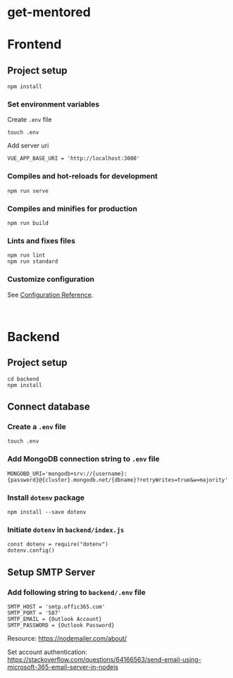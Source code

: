 # get-mentored

# Frontend

## Project setup
```
npm install
```

### Set environment variables

Create `.env` file 
```
touch .env
```

Add server uri
```
VUE_APP_BASE_URI = 'http://localhost:3000'
```

### Compiles and hot-reloads for development
```
npm run serve
```

### Compiles and minifies for production
```
npm run build
```

### Lints and fixes files
```
npm run lint
npm run standard
```
### Customize configuration
See [Configuration Reference](https://cli.vuejs.org/config/).


<br/>

# Backend

## Project setup
```
cd backend
npm install
```

## Connect database  

### Create a `.env` file
```
touch .env
```

### Add MongoDB connection string to `.env` file
```
MONGOBD_URI='mongodb+srv://{username}:{password}@{cluster}.mongodb.net/{dbname}?retryWrites=true&w=majority'
```

### Install `dotenv` package
```
npm install --save dotenv
```

### Initiate `dotenv` in `backend/index.js`
```
const dotenv = require("dotenv")
dotenv.config()
```

## Setup SMTP Server  

### Add following string to `backend/.env` file
```
SMTP_HOST = 'smtp.offic365.com'
SMTP_PORT = '587'
SMTP_EMAIL = {Outlook Account}
SMTP_PASSWORD = {Outlook Password}
```
Resource: https://nodemailer.com/about/

Set account authentication: https://stackoverflow.com/questions/64166563/send-email-using-microsoft-365-email-server-in-nodejs
